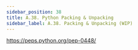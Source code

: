 ```yaml
---
sidebar_position: 38
title: A.38. Python Packing & Unpacking
sidebar_label: A.38. Packing & Unpacking (WIP)
---
```


https://peps.python.org/pep-0448/